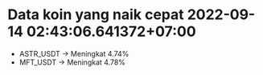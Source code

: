 # Data koin yang naik cepat 2022-09-14 02:43:06.641372+07:00

* ASTR_USDT -> Meningkat 4.74%
* MFT_USDT -> Meningkat 4.78%
